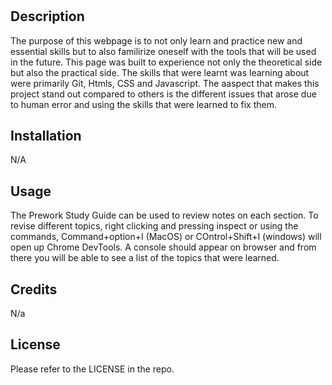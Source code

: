 # <Prework Study Guide Webpage>

## Description

The purpose of this webpage is to not only learn and practice new and essential skills but to also familirize oneself with the tools that will be used in the future. This page was built to experience not only the theoretical side but also the practical side. The skills that were learnt was learning about were primarily Git, Htmls, CSS and Javascript. The aaspect that makes this project stand out compared to others is the different issues that arose due to human error and using the skills that were learned to fix them.



## Installation

N/A

## Usage

The Prework Study Guide can be used to review notes on each section. To revise different topics, right clicking and pressing inspect or using the commands, Command+option+I (MacOS) or COntrol+Shift+I (windows) will open up Chrome DevTools. A console should appear on browser and from there you will be able to see a list of the topics that were learned.
## Credits

N/a

## License

Please refer to the LICENSE in the repo.


